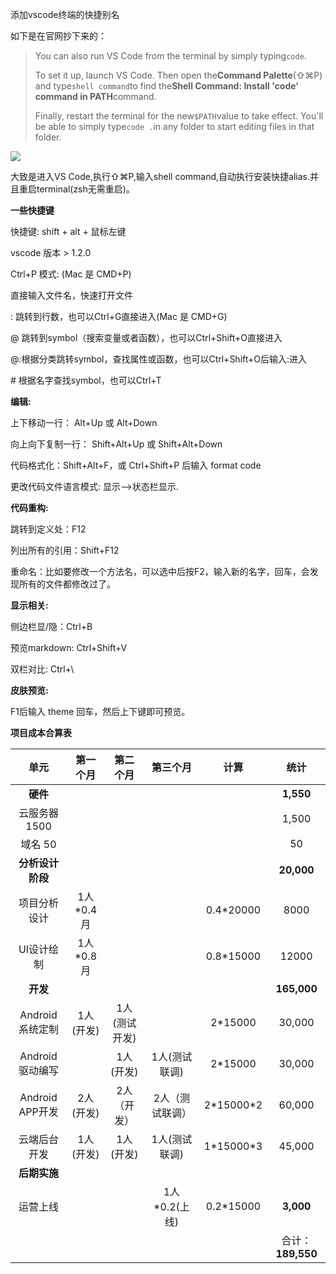 添加vscode终端的快捷别名

如下是在官网抄下来的：

> You can also run VS Code from the terminal by simply typing`code`.
>
> To set it up, launch VS Code. Then open the**Command Palette**\(⇧⌘P\) and type`shell command`to find the**Shell Command: Install 'code' command in PATH**command.
>
> Finally, restart the terminal for the new`$PATH`value to take effect. You'll be able to simply type`code .`in any folder to start editing files in that folder.

![](https://code.visualstudio.com/images/mac_shell-command.png)

大致是进入VS Code,执行⇧⌘P,输入shell command,自动执行安装快捷alias.并且重启terminal\(zsh无需重启\)。

**一些快捷键**

快捷键: shift + alt + 鼠标左键

vscode 版本 &gt; 1.2.0

Ctrl+P 模式: \(Mac 是 CMD+P\)

直接输入文件名，快速打开文件

: 跳转到行数，也可以Ctrl+G直接进入\(Mac 是 CMD+G\)

@ 跳转到symbol（搜索变量或者函数），也可以Ctrl+Shift+O直接进入

@:根据分类跳转symbol，查找属性或函数，也可以Ctrl+Shift+O后输入:进入

\# 根据名字查找symbol，也可以Ctrl+T

**编辑:**

上下移动一行： Alt+Up 或 Alt+Down

向上向下复制一行： Shift+Alt+Up 或 Shift+Alt+Down

代码格式化：Shift+Alt+F，或 Ctrl+Shift+P 后输入 format code

更改代码文件语言模式: 显示–&gt;状态栏显示.

**代码重构:**

跳转到定义处：F12

列出所有的引用：Shift+F12

重命名：比如要修改一个方法名，可以选中后按F2，输入新的名字，回车，会发现所有的文件都修改过了。

**显示相关:**

侧边栏显/隐：Ctrl+B

预览markdown: Ctrl+Shift+V

双栏对比: Ctrl+\

**皮肤预览:**

F1后输入 theme 回车，然后上下键即可预览。

**项目成本合算表**

| 单元 | 第一个月 | 第二个月 | 第三个月 | 计算 | 统计 |
| :---: | :---: | :---: | :---: | :---: | :---: |
| **硬件** |  |  |  |  | **1,550** |
| 云服务器1500 |  |  |  |  | 1,500 |
| 域名 50 |  |  |  |  | 50 |
| **分析设计阶段** |  |  |  |  | **20,000** |
| 项目分析设计 | 1人\*0.4月 |  |  | 0.4\*20000 | 8000 |
| UI设计绘制 | 1人\*0.8月 |  |  | 0.8\*15000 | 12000 |
| **开发** |  |  |  |  | **165,000** |
| Android系统定制 | 1人\(开发\) | 1人\(测试开发\) |  | 2\*15000 | 30,000 |
| Android驱动编写 |  | 1人\(开发\) | 1人\(测试联调\) | 2\*15000 | 30,000 |
| Android APP开发 | 2人\(开发\) | 2人（开发） | 2人（测试联调） | 2\*15000\*2 | 60,000 |
| 云端后台开发 | 1人\(开发\) | 1人\(开发\) | 1人\(测试联调\) | 1\*15000\*3 | 45,000 |
| **后期实施** |  |  |  |  |  |
| 运营上线 |  |  | 1人\*0.2\(上线\) | 0.2\*15000 | **3,000** |
|  |  |  |  |  | 合计：**189,550** |



